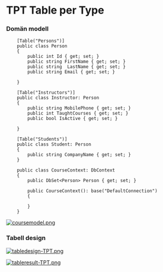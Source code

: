 # TPT Table per Type

### Domän modell

```
    [Table("Persons")]
    public class Person
    {
        public int Id { get; set; }
        public string FirstName { get; set; }
        public string  LastName { get; set; }
        public string Email { get; set; }

    }
    
    [Table("Instructors")]
    public class Instructor: Person
    {
        public string MobilePhone { get; set; }
        public int TaughtCourses { get; set; }
        public bool IsActive { get; set; }

    }
    
    [Table("Students")]
    public class Student: Person
    {
        public string CompanyName { get; set; }
    }
    
    public class CourseContext: DbContext
    {
        public DbSet<Person> Person { get; set; }

        public CourseContext(): base("DefaultConnection")
        {

        }
    }
```
[![coursemodel.png](https://i.postimg.cc/ZqZrchHx/coursemodel.png)](https://postimg.cc/5X7Y4TZX)

### Tabell design

[![tabledesign-TPT.png](https://i.postimg.cc/rmYd46zj/tabledesign-TPT.png)](https://postimg.cc/CBkLyQGn)

[![tableresult-TPT.png](https://i.postimg.cc/v8rFDrjg/tableresult-TPT.png)](https://postimg.cc/QVdnyTjh)
